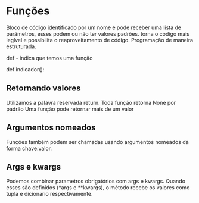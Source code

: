 # Funções

Bloco de código identificado por um nome e pode receber uma lista de parâmetros, esses podem ou não ter valores padrões.
torna o código mais legível e possibilita o reaproveitamento de código.
Programação de maneira estruturada.

def - indica que temos uma função

def indicador():

## Retornando valores

Utilizamos a palavra reservada return.
Toda função retorna None por padrão
Uma função pode retornar mais de um valor

## Argumentos nomeados

Funções também podem ser chamadas usando argumentos nomeados da forma chave:valor.

## Args e kwargs

Podemos combinar parametros obrigatórios com args e kwargs.
Quando esses são definidos (\*args e \*\*kwargs), o método recebe os valores como tupla e dicionario respectivamente.
